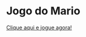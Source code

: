 # Jogo do Mario

<a href="https://pehribei.github.io/mario-game/" target="_blank">Clique aqui e jogue agora!</a>

